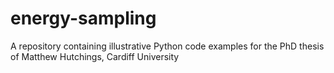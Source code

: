 # energy-sampling
A repository containing illustrative Python code examples for the PhD thesis of Matthew Hutchings, Cardiff University
